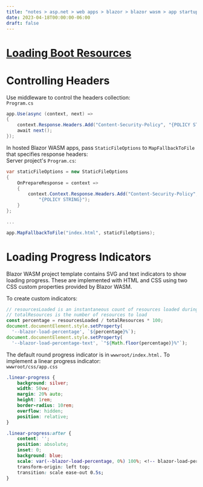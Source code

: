 ```yaml
---
title: "notes > asp.net > web apps > blazor > blazor wasm > app startup"
date: 2023-04-18T00:00:00-06:00
draft: false
---
```


# [Loading Boot Resources](https://learn.microsoft.com/en-us/aspnet/core/blazor/fundamentals/startup?view=aspnetcore-7.0#load-boot-resources)
# Controlling Headers
Use middleware to control the headers collection:  
`Program.cs`
```cs
app.Use(async (context, next) =>
{
    context.Response.Headers.Add("Content-Security-Policy", "{POLICY STRING}");
    await next();
});
```
In hosted Blazor WASM apps, pass `StaticFileOptions` to `MapFallbackToFile` that specifies response headers:  
Server project's `Program.cs`:
```cs
var staticFileOptions = new StaticFileOptions
{
    OnPrepareResponse = context =>
    {
        context.Context.Response.Headers.Add("Content-Security-Policy", 
            "{POLICY STRING}");
    }
};

...

app.MapFallbackToFile("index.html", staticFileOptions);
```

# Loading Progress Indicators
Blazor WASM project template contains SVG and text indicators to show loading progress.  These are implemented with HTML and CSS using two CSS custom properties provided by Blazor WASM.

To create custom indicators:
```js
// resourcesLoaded is an instantaneous count of resources loaded during startup
// totalResources is the number of resources to load
const percentage = resourcesLoaded / totalResources * 100;
document.documentElement.style.setProperty(
  '--blazor-load-percentage', `${percentage}%`);
document.documentElement.style.setProperty(
  '--blazor-load-percentage-text', `"${Math.floor(percentage)}%"`);
```

The default round progress indicator is in `wwwroot/index.html.`  To implement a linear progress indicator:  
`wwwroot/css/app.css`
```css
.linear-progress {
    background: silver;
    width: 50vw;
    margin: 20% auto;
    height: 1rem;
    border-radius: 10rem;
    overflow: hidden;
    position: relative;
}

.linear-progress:after {
    content: '';
    position: absolute;
    inset: 0;
    background: blue;
    scale: var(--blazor-load-percentage, 0%) 100%; <!-- blazor-load-percentage is updated automatically -->
    transform-origin: left top;
    transition: scale ease-out 0.5s;
}
```